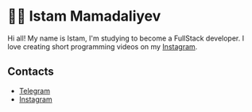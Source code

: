 # 👨‍💻 Istam Mamadaliyev

Hi all! My name is Istam, I'm studying to become a FullStack developer. I love creating short programming videos on my [Instagram](https://www.instagram.com/istam_ake/).


## Contacts

* [Telegram](https://t.me/Istam_contact)
* [Instagram](https://www.instagram.com/istam_ake/)